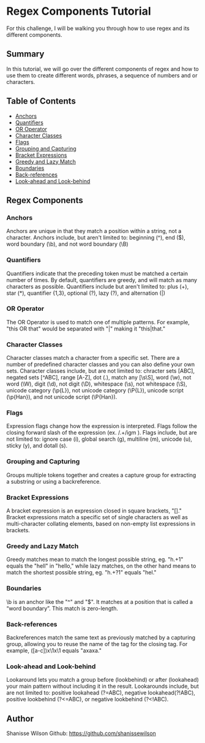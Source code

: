 # Regex Components Tutorial

For this challenge, I will be walking you through how to use regex and its different components. 

## Summary
In this tutorial, we will go over the different components of regex and how to use them to create different words, phrases, a sequence of numbers and or characters.

## Table of Contents

- [Anchors](#anchors)
- [Quantifiers](#quantifiers)
- [OR Operator](#or-operator)
- [Character Classes](#character-classes)
- [Flags](#flags)
- [Grouping and Capturing](#grouping-and-capturing)
- [Bracket Expressions](#bracket-expressions)
- [Greedy and Lazy Match](#greedy-and-lazy-match)
- [Boundaries](#boundaries)
- [Back-references](#back-references)
- [Look-ahead and Look-behind](#look-ahead-and-look-behind)

## Regex Components

### Anchors
Anchors are unique in that they match a position within a string, not a character. Anchors include, but aren't limited to: beginning (^), end ($), word boundary (\b), and not word boundary (\B)

### Quantifiers
Quantifiers indicate that the preceding token must be matched a certain number of times. By default, quantifiers are greedy, and will match as many characters as possible. Quantifiers include but aren't limited to: plus (+), star (*), quantifier {1,3}, optional (?), lazy (?), and alternation (|)


### OR Operator
The OR Operator is used to match one of multiple patterns. For example, "this OR that" would be separated with "|" making it "this|that."
### Character Classes
Character classes match a character from a specific set. There are a number of predefined character classes and you can also define your own sets. Character classes include, but are not limited to: chracter sets [ABC], negated sets [^ABC], range [A-Z], dot (.), match any [\s\S], word (\w), not word (\W), digit (\d), not digit (\D), whitespace (\s), not whitespace (\S), unicode category (\p{L}), not unicode category (\P{L}), unicode script (\p{Han}), and not unicode script (\P{Han}).

### Flags
Expression flags change how the expression is interpreted. Flags follow the closing forward slash of the expression (ex. /.+/igm ). Flags include, but are not limited to: ignore case (i), global search (g), multiline (m), unicode (u), sticky (y), and dotall (s).

### Grouping and Capturing
Groups multiple tokens together and creates a capture group for extracting a substring or using a backreference.
### Bracket Expressions
 A bracket expression is an expression closed in square brackets, "[]." Bracket expressions match a specific set of single characters as well as multi-character collating elements, based on non-empty list expressions in brackets.
### Greedy and Lazy Match
Greedy matches mean to match the longest possible string, eg. "h.+1" equals the "hell" in "hello," while lazy matches, on the other hand means to match the shortest possible string, eg. "h.+?1" equals "hel."
### Boundaries
 \b is an anchor like the "^" and "$". It matches at a position that is called a “word boundary”. This match is zero-length.
### Back-references
Backreferences match the same text as previously matched by a capturing group, allowing you to reuse the name of the tag for the closing tag. For example, ([a-c])x\1x\1 equals "axaxa."
### Look-ahead and Look-behind
Lookaround lets you match a group before (lookbehind) or after (lookahead) your main pattern without including it in the result. Lookarounds include, but are not limited to: positive lookahead (?=ABC), negative lookahead(?!ABC), positive lookbehind (?<=ABC), or negative lookbehind (?<!ABC).
## Author
Shanisse Wilson
Github: https://github.com/shanissewilson
